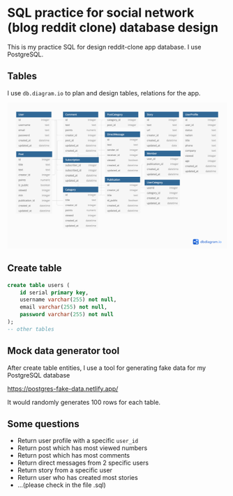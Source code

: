 # SQL practice for social network (blog reddit clone) database design

This is my practice SQL for design reddit-clone app database. I use PostgreSQL.

## Tables

I use `db.diagram.io` to plan and design tables, relations for the app.

![img_db](./img.png)

## Create table

```SQL
create table users (
    id serial primary key,
    username varchar(255) not null,
    email varchar(255) not null,
    password varchar(255) not null
);
-- other tables
```

## Mock data generator tool

After create table entities, I use a tool for generating fake data for my
PostgreSQL database

https://postgres-fake-data.netlify.app/

It would randomly generates 100 rows for each table.

## Some questions

- Return user profile with a specific `user_id`
- Return post which has most viewed numbers
- Return post which has most comments
- Return direct messages from 2 specific users
- Return story from a specific user
- Return user who has created most stories
- ...(please check in the file .sql)
